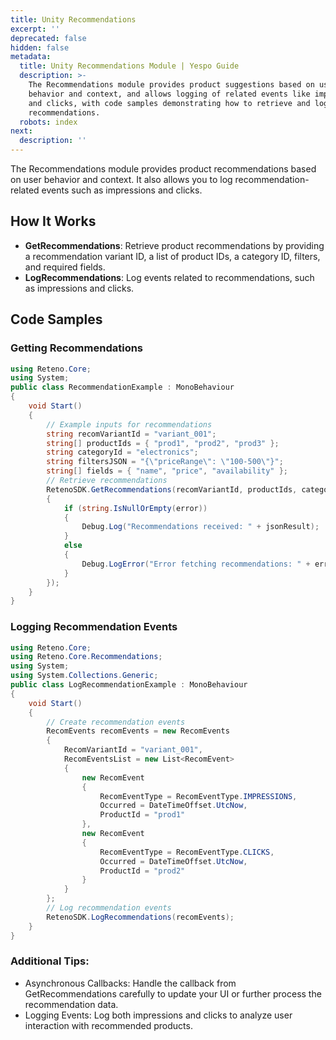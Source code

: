 ```yaml
---
title: Unity Recommendations
excerpt: ''
deprecated: false
hidden: false
metadata:
  title: Unity Recommendations Module | Yespo Guide
  description: >-
    The Recommendations module provides product suggestions based on user
    behavior and context, and allows logging of related events like impressions
    and clicks, with code samples demonstrating how to retrieve and log these
    recommendations.
  robots: index
next:
  description: ''
---
```

The Recommendations module provides product recommendations based on user behavior and context. It also allows you to log recommendation-related events such as impressions and clicks.

## How It Works

- **GetRecommendations**: Retrieve product recommendations by providing a recommendation variant ID, a list of product IDs, a category ID, filters, and required fields.
- **LogRecommendations**: Log events related to recommendations, such as impressions and clicks.

## Code Samples

### Getting Recommendations

```csharp
using Reteno.Core;
using System;
public class RecommendationExample : MonoBehaviour
{
    void Start()
    {
        // Example inputs for recommendations
        string recomVariantId = "variant_001";
        string[] productIds = { "prod1", "prod2", "prod3" };
        string categoryId = "electronics";
        string filtersJSON = "{\"priceRange\": \"100-500\"}";
        string[] fields = { "name", "price", "availability" };
        // Retrieve recommendations
        RetenoSDK.GetRecommendations(recomVariantId, productIds, categoryId, filtersJSON, fields, (jsonResult, error) =>
        {
            if (string.IsNullOrEmpty(error))
            {
                Debug.Log("Recommendations received: " + jsonResult);
            }
            else
            {
                Debug.LogError("Error fetching recommendations: " + error);
            }
        });
    }
}
```

### Logging Recommendation Events

```csharp
using Reteno.Core;
using Reteno.Core.Recommendations;
using System;
using System.Collections.Generic;
public class LogRecommendationExample : MonoBehaviour
{
    void Start()
    {
        // Create recommendation events
        RecomEvents recomEvents = new RecomEvents
        {
            RecomVariantId = "variant_001",
            RecomEventsList = new List<RecomEvent>
            {
                new RecomEvent
                {
                    RecomEventType = RecomEventType.IMPRESSIONS,
                    Occurred = DateTimeOffset.UtcNow,
                    ProductId = "prod1"
                },
                new RecomEvent
                {
                    RecomEventType = RecomEventType.CLICKS,
                    Occurred = DateTimeOffset.UtcNow,
                    ProductId = "prod2"
                }
            }
        };
        // Log recommendation events
        RetenoSDK.LogRecommendations(recomEvents);
    }
}
```

### Additional Tips:

- Asynchronous Callbacks: Handle the callback from GetRecommendations carefully to update your UI or further process the recommendation data.
- Logging Events: Log both impressions and clicks to analyze user interaction with recommended products.